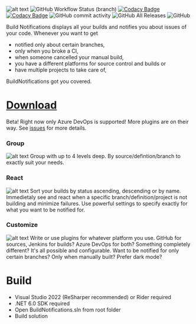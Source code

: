![alt text](https://i.imgur.com/QysizI7.png "BuildNotifications - For the neccessary summary")
![GitHub Workflow Status (branch)](https://img.shields.io/github/workflow/status/grollmus/BuildNotifications/CI%20Build/master)
[![Codacy Badge](https://app.codacy.com/project/badge/Grade/0c8a9c1f0e9f4ed1ab12e9c7204682ba)](https://www.codacy.com/gh/grollmus/BuildNotifications/dashboard?utm_source=github.com&amp;utm_medium=referral&amp;utm_content=grollmus/BuildNotifications&amp;utm_campaign=Badge_Grade)
[![Codacy Badge](https://app.codacy.com/project/badge/Coverage/0c8a9c1f0e9f4ed1ab12e9c7204682ba)](https://www.codacy.com/gh/grollmus/BuildNotifications/dashboard?utm_source=github.com&utm_medium=referral&utm_content=grollmus/BuildNotifications&utm_campaign=Badge_Coverage)
![GitHub commit activity](https://img.shields.io/github/commit-activity/m/grollmus/BuildNotifications)
![GitHub All Releases](https://img.shields.io/github/downloads/grollmus/BuildNotifications/total)
![GitHub](https://img.shields.io/github/license/grollmus/BuildNotifications)

Build Notifications displays all your builds and notifies you about issues of your code. 
Whenever you want to get 
- notified only about certain branches, 
- only when you broke a CI, 
- when someone cancelled your manual build, 
- you have a different platforms for source control and builds or 
- have multiple projects to take care of, 

BuildNotifications got you covered.

# [Download](https://github.com/grollmus/BuildNotifications/releases)

Beta! Right now only Azure DevOps is supported! More plugins are on their way. See [issues](https://github.com/grollmus/BuildNotifications/issues) for more details.

### Group
![alt text](https://i.imgur.com/rgNxwP8.gif "Group by whatever you want")
Group with up to 4 levels deep. By source/defintion/branch to exactly suit your needs.

### React
![alt text](https://i.imgur.com/h8Gbj7M.gif "Highlight failed builds")
Sort your builds by status ascending, descending or by name. Immedietaly see and react when a specific branch/definition/project is not building and minimize failures. Use powerful settings to specify exactly for what you want to be notified for.

### Customize
![alt text](https://i.imgur.com/oXAbwIr.gif "Customize your experience to cater your needs")
Write or use plugins for whatever platform you use. GitHub for sources, Jenkins for builds? Azure DevOps for both? Something completely different? It's all possible and configurable. Want to be notified for only certain branches? Only when manually built? Prefer dark mode? 

# Build
* Visual Studio 2022 (ReSharper recommended) or Rider required
* .NET 6.0 SDK required
* Open BuildNotifications.sln from root folder
* Build solution

